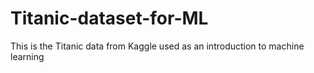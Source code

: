 # Titanic-dataset-for-ML

This is the Titanic data from Kaggle used as an introduction to machine learning
